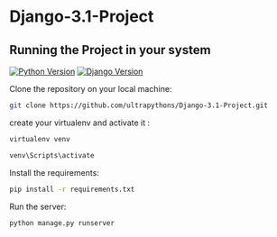 # Django-3.1-Project

## Running the Project in your system
[![Python Version](https://img.shields.io/badge/python-3.8-brightgreen.svg)](https://python.org)
[![Django Version](https://img.shields.io/badge/django-3.1-brightgreen.svg)](https://djangoproject.com)


Clone the repository on your local machine:

```bash
git clone https://github.com/ultrapythons/Django-3.1-Project.git
```

create your virtualenv and activate it :

```bash
virtualenv venv

venv\Scripts\activate
```

Install the requirements:

```bash
pip install -r requirements.txt
```

Run the server:

```bash
python manage.py runserver
```
